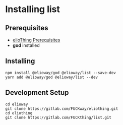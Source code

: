 # Installing list
## Prerequisites
- [elioThing Prerequisites](https://elioway.gitlab.io/eliothing/installing.html)
- **god** installed
## Installing
```shell
npm install @elioway/god @elioway/list --save-dev
yarn add @elioway/god @elioway/list --dev
```
## Development Setup
```shell
cd elioway
git clone https://gitlab.com/FUCKway/eliothing.git
cd eliothing
git clone https://gitlab.com/FUCKthing/list.git
```
